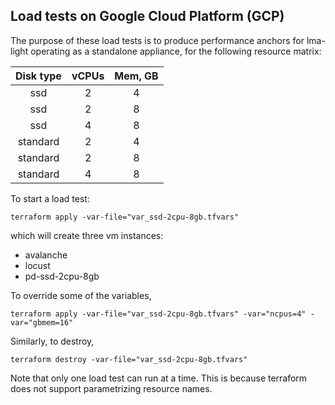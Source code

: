 ## Load tests on Google Cloud Platform (GCP)

The purpose of these load tests is to produce performance anchors for lma-light
operating as a standalone appliance, for the following resource matrix:

| Disk type | vCPUs | Mem, GB |
|:---------:|:-----:|:-------:|
|   ssd     |   2   |    4    |
|   ssd     |   2   |    8    |
|   ssd     |   4   |    8    |
|  standard |   2   |    4    |
|  standard |   2   |    8    |
|  standard |   4   |    8    |

To start a load test:

```shell
terraform apply -var-file="var_ssd-2cpu-8gb.tfvars"
```

which will create three vm instances:
- avalanche
- locust
- pd-ssd-2cpu-8gb

To override some of the variables,

```shell
terraform apply -var-file="var_ssd-2cpu-8gb.tfvars" -var="ncpus=4" -var="gbmem=16"
```

Similarly, to destroy,

```shell
terraform destroy -var-file="var_ssd-2cpu-8gb.tfvars"
```

Note that only one load test can run at a time. This is because terraform does not support 
parametrizing resource names.

